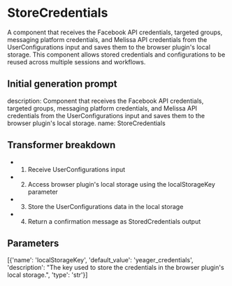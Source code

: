 
# StoreCredentials

A component that receives the Facebook API credentials, targeted groups, messaging platform credentials, and Melissa API credentials from the UserConfigurations input and saves them to the browser plugin's local storage. This component allows stored credentials and configurations to be reused across multiple sessions and workflows.

## Initial generation prompt
description: Component that receives the Facebook API credentials, targeted groups,
  messaging platform credentials, and Melissa API credentials from the UserConfigurations
  input and saves them to the browser plugin's local storage.
name: StoreCredentials


## Transformer breakdown
- 1. Receive UserConfigurations input
- 2. Access browser plugin's local storage using the localStorageKey parameter
- 3. Store the UserConfigurations data in the local storage
- 4. Return a confirmation message as StoredCredentials output

## Parameters
[{'name': 'localStorageKey', 'default_value': 'yeager_credentials', 'description': "The key used to store the credentials in the browser plugin's local storage.", 'type': 'str'}]

        